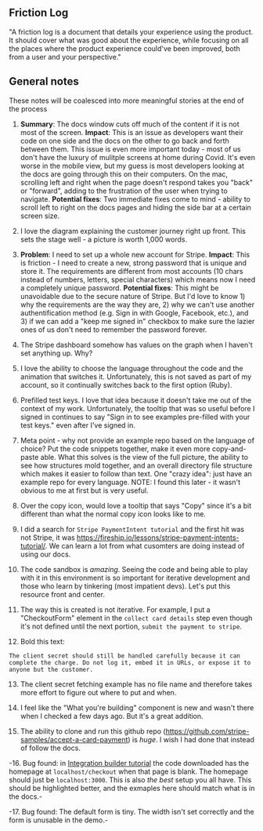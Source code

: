 ## Friction Log
"A friction log is a document that details your experience using the product. It should cover what was good about the experience, while
focusing on all the places where the product experience could've been improved, both from a user and your perspective."

## General notes
These notes will be coalesced into more meaningful stories at the end of the process
1. <b>Summary</b>: The docs window cuts off much of the content if it is not most of the screen. 
<b>Impact</b>: This is an issue as developers want their code on one side and the docs on the other to go back and forth between them. This issue is even more important today - most of us don't have the luxury of mulitple screens at home during Covid. It's even worse in the mobile view, but my guess is most developers looking at the docs are going through this on their computers. On the mac, scrolling left and right when the page doesn't respond takes you "back" or "forward", adding to the frustration of the user when trying to navigate.
<b>Potential fixes</b>: Two immediate fixes come to mind - ability to scroll left to right on the docs pages and hiding the side bar at a certain screen size.

2. I love the diagram explaining the customer journey right up front. This sets the stage well - a picture is worth 1,000 words.

3. <b>Problem</b>: I need to set up a whole new account for Stripe.
<b>Impact</b>: This is friction - I need to create a new, strong password that is unique and store it. The requirements are different from most accounts (10 chars instead of numbers, letters, special characters) which means now I need a completely unique password.
<b>Potential fixes</b>: This might be unavoidable due to the secure nature of Stripe. But I'd love to know 1) why the requirements are the way they are, 2) why we can't use another authentification method (e.g. Sign in with Google, Facebook, etc.), and 3) if we can add a "keep me signed in" checkbox to make sure the lazier ones of us don't need to remember the password forever.

4. The Stripe dashboard somehow has values on the graph when I haven't set anything up. Why?

5. I love the ability to choose the language throughout the code and the animation that switches it. Unfortunately, this is not saved as part of my account, so it continually switches back to the first option (Ruby).

6. Prefilled test keys. I love that idea because it doesn't take me out of the context of my work. Unfortunately, the tooltip that was so useful before I signed in continues to say "Sign in to see examples pre-filled with your test keys." even after I've signed in.

7. Meta point - why not provide an example repo based on the language of choice? Put the code snippets together, make it even more copy-and-paste able. What this solves is the view of the full picture, the ability to see how structures mold together, and an overall directory file structure which makes it easier to follow than text. One "crazy idea": just have an example repo for every language. NOTE: I found this later - it wasn't obvious to me at first but is very useful.

8. Over the copy icon, would love a tooltip that says "Copy" since it's a bit different than what the normal copy icon looks like to me.

9. I did a search for `Stripe PaymentIntent tutorial` and the first hit was not Stripe, it was https://fireship.io/lessons/stripe-payment-intents-tutorial/. We can learn a lot from what cusomters are doing instead of using our docs. 

10. The code sandbox is _amazing_. Seeing the code and being able to play with it in this environment is so important for iterative development and those who learn by tinkering (most impatient devs). Let's put this resource front and center.

11. The way this is created is not iterative. For example, I put a "CheckoutForm" element in the `collect card details` step even though it's not defined until the next portion, `submit the payment to stripe`.

12. Bold this text:
```
The client secret should still be handled carefully because it can complete the charge. Do not log it, embed it in URLs, or expose it to anyone but the customer.
```

13. The client secret fetching example has no file name and therefore takes more effort to figure out where to put and when.

14. I feel like the "What you're building" component is new and wasn't there when I checked a few days ago. But it's a great addition.

15. The ability to clone and run this github repo (https://github.com/stripe-samples/accept-a-card-payment) is _huge_. I wish I had done that instead of follow the docs.

-16. Bug found: in [Integration builder tutorial](https://stripe.com/docs/payments/integration-builder) the code downloaded has the homepage at `localhost/checkout` when that page is blank. The homepage should just be `localhost:3000`. This is also _the best_ setup you all have. This should be highlighted better, and the exmaples here should match what is in the docs.-

-17. Bug found: The default form is tiny. The width isn't set correctly and the form is unusable in the demo.-